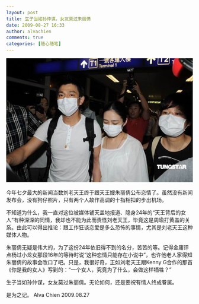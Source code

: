 ```yaml
---
layout: post
title: 生子当如孙仲谋，女友莫过朱丽倩
date: 2009-08-27 16:33
author: alvachien
comments: true
categories: [随心随笔]
---
```

![Picture from Sina.com.cn](/assets/uploads/2009/08/U3349P28T3D2669134F346DT20090826001651.jpg)


今年七夕最大的新闻当数刘老天王终于跟天王嫂朱丽倩公布恋情了。虽然没有新闻发布会，没有狗仔照片，只有两个人故作高调的十指相扣的步出机场。

不知道为什么，我一直对这位被媒体铺天盖地报道、隐身24年的“天王背后的女人”有种深深的同情，我却也不能为此而责怪刘老天王，毕竟这是周瑜打黄盖的关系。由此可以得出推论：跟工作狂谈恋爱是多么恐怖的事情，尤其是刘老天王这种媒体人物。

朱丽倩无疑是伟大的，为了这份24年依旧得不到的名分，苦苦的等。记得金庸评点杨过小龙女那段16年的等待时说“这种恋情只能存在小说中”，也许他老人家得知朱丽倩的故事会改口了吧。只是，我很好奇，正如刘老天王跟Kenny G合作的那首《你是我的女人》写到的：“一个女人，究竟为了什么，会做这样牺牲？”

生子当如孙仲谋，女友莫过朱丽倩。无论如何，还是要祝有情人终成眷属。

是为之记。
Alva Chien
2009.08.27
